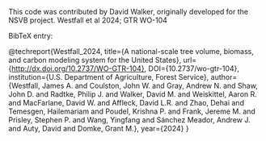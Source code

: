 This code was contributed by David Walker, originally developed for the NSVB project. Westfall et al 2024; GTR WO-104
 
 BibTeX entry:
 
@techreport{Westfall_2024, title={A national-scale tree volume, biomass, and carbon modeling system for the United States}, url={http://dx.doi.org/10.2737/WO-GTR-104}, DOI={10.2737/wo-gtr-104}, institution={U.S. Department of Agriculture, Forest Service}, author={Westfall, James A. and Coulston, John W. and Gray, Andrew N. and Shaw, John D. and Radtke, Philip J. and Walker, David M. and Weiskittel, Aaron R. and MacFarlane, David W. and Affleck, David L.R. and Zhao, Dehai and Temesgen, Hailemariam and Poudel, Krishna P. and Frank, Jereme M. and Prisley, Stephen P. and Wang, Yingfang and Sánchez Meador, Andrew J. and Auty, David and Domke, Grant M.}, year={2024} }
